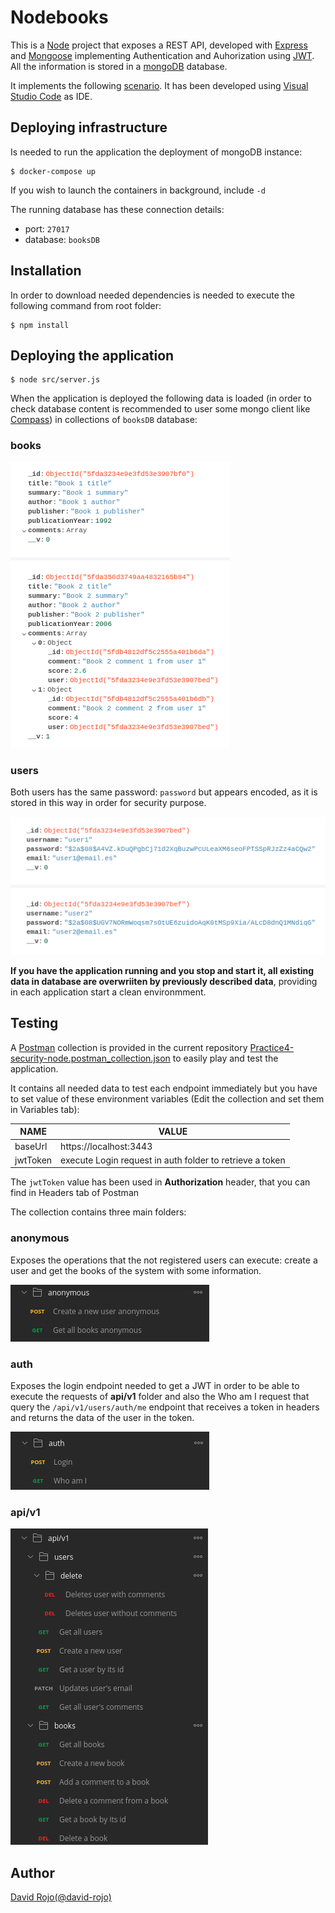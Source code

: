 # Nodebooks

This is a [Node](https://nodejs.org/en/) project that exposes a REST API, developed with [Express](https://expressjs.com/) and [Mongoose](https://mongoosejs.com/) implementing Authentication and Auhorization using [JWT](https://www.jwt.io/). All the information is stored in a [mongoDB](https://www.mongodb.com/) database.

It implements the following [scenario](doc/scenario.md). It has been developed using [Visual Studio Code](https://code.visualstudio.com/) as IDE.

## Deploying infrastructure

Is needed to run the application the deployment of mongoDB instance:

```
$ docker-compose up
```

If you wish to launch the containers in background, include ```-d```

The running database has these connection details:

  * port: ```27017```
  * database: ```booksDB```

## Installation

In order to download needed dependencies is needed to execute the following command from root folder:

```
$ npm install
```

## Deploying the application

```
$ node src/server.js
```

When the application is deployed the following data is loaded (in order to check database content is recommended to user some mongo client like [Compass](https://www.mongodb.com/products/compass)) in collections of ```booksDB``` database:

### books

![MONGODB BOOKS](doc/img/mongodb-books.png)

### users

Both users has the same password: ```password``` but appears encoded, as it is stored in this way in order for security purpose.

![MONGODB BOOKS](doc/img/mongodb-users.png)

**If you have the application running and you stop and start it, all existing data in database are overwriiten by previously described data**, providing in each application start a clean environmment.

## Testing

A [Postman](https://www.postman.com/) collection is provided in the current repository [Practice4-security-node.postman_collection.json](Practice4-security-node.postman_collection.json) to easily play and test the application.

It contains all needed data to test each endpoint immediately but you have to set value of these environment variables (Edit the collection and set them in Variables tab):

| NAME     | VALUE                                                    |
|----------|----------------------------------------------------------|
| baseUrl  | https://localhost:3443                                   |
| jwtToken | execute Login request in auth folder to retrieve a token |

The ```jwtToken``` value has been used in **Authorization** header, that you can find in Headers tab of Postman

The collection contains three main folders:

### anonymous

Exposes the operations that the not registered users can execute: create a user and get the books of the system with some information.

![POSTMAN ANONYMOUS](doc/img/postman-anonymous.jpg)

### auth

Exposes the login endpoint needed to get a JWT in order to  be able to execute the requests of **api/v1** folder and also the Who am I request that query the ```/api/v1/users/auth/me``` endpoint that receives a token in headers and returns the data of the user in the token.

![POSTMAN AUTH](doc/img/postman-auth.jpg)

### api/v1

![POSTMAN API](doc/img/postman-users-books.jpg)

## Author

[David Rojo(@david-rojo)](https://github.com/david-rojo)
